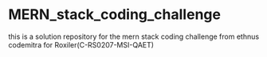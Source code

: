 # MERN_stack_coding_challenge
this is a solution repository for the mern stack coding challenge from ethnus codemitra for Roxiler(C-RS0207-MSI-QAET)
